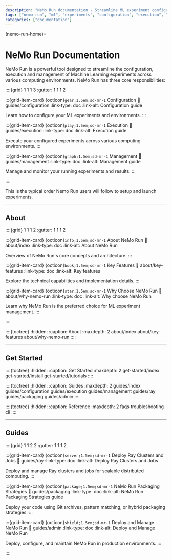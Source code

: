 ```yaml
---
description: "NeMo Run documentation - Streamline ML experiment configuration, execution and management"
tags: ["nemo-run", "ml", "experiments", "configuration", "execution", "management"]
categories: ["documentation"]
---
```


(nemo-run-home)=

# NeMo Run Documentation

NeMo Run is a powerful tool designed to streamline the configuration, execution and management of Machine Learning experiments across various computing environments. NeMo Run has three core responsibilities:

::::{grid} 1 1 1 3
:gutter: 1 1 1 2

:::{grid-item-card} {octicon}`gear;1.5em;sd-mr-1` Configuration
:link: guides/configuration
:link-type: doc
:link-alt: Configuration guide

Learn how to configure your ML experiments and environments.
:::

:::{grid-item-card} {octicon}`play;1.5em;sd-mr-1` Execution
:link: guides/execution
:link-type: doc
:link-alt: Execution guide

Execute your configured experiments across various computing environments.
:::

:::{grid-item-card} {octicon}`graph;1.5em;sd-mr-1` Management
:link: guides/management
:link-type: doc
:link-alt: Management guide

Manage and monitor your running experiments and results.
:::

::::

This is the typical order Nemo Run users will follow to setup and launch experiments.

---

## About

::::{grid} 1 1 1 2
:gutter: 1 1 1 2

:::{grid-item-card} {octicon}`info;1.5em;sd-mr-1` About NeMo Run
:link: about/index
:link-type: doc
:link-alt: About NeMo Run

Overview of NeMo Run's core concepts and architecture.
:::

:::{grid-item-card} {octicon}`book;1.5em;sd-mr-1` Key Features
:link: about/key-features
:link-type: doc
:link-alt: Key features

Explore the technical capabilities and implementation details.
:::

:::{grid-item-card} {octicon}`star;1.5em;sd-mr-1` Why Choose NeMo Run
:link: about/why-nemo-run
:link-type: doc
:link-alt: Why choose NeMo Run

Learn why NeMo Run is the preferred choice for ML experiment management.
:::

::::

::::{toctree}
:hidden:
:caption: About
:maxdepth: 2
about/index
about/key-features
about/why-nemo-run
::::

---

## Get Started

::::{toctree}
:hidden:
:caption: Get Started
:maxdepth: 2
get-started/index
get-started/install
get-started/tutorials
::::

::::{toctree}
:hidden:
:caption: Guides
:maxdepth: 2
guides/index
guides/configuration
guides/execution
guides/management
guides/ray
guides/packaging
guides/admin
::::

::::{toctree}
:hidden:
:caption: Reference
:maxdepth: 2
faqs
troubleshooting
cli
::::

---

## Guides

::::{grid} 1 1 2 2
:gutter: 1 1 1 2

:::{grid-item-card} {octicon}`server;1.5em;sd-mr-1` Deploy Ray Clusters and Jobs
:link: guides/ray
:link-type: doc
:link-alt: Deploy Ray Clusters and Jobs

Deploy and manage Ray clusters and jobs for scalable distributed computing.
:::

:::{grid-item-card} {octicon}`package;1.5em;sd-mr-1` NeMo Run Packaging Strategies
:link: guides/packaging
:link-type: doc
:link-alt: NeMo Run Packaging Strategies guide

Deploy your code using Git archives, pattern matching, or hybrid packaging strategies.
:::

:::{grid-item-card} {octicon}`shield;1.5em;sd-mr-1` Deploy and Manage NeMo Run
:link: guides/admin
:link-type: doc
:link-alt: Deploy and Manage NeMo Run

Deploy, configure, and maintain NeMo Run in production environments.
:::

::::

